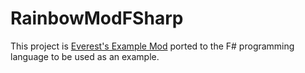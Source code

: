 ﻿# RainbowModFSharp

This project is
[Everest's Example Mod](https://github.com/EverestAPI/RainbowMod) ported to the
F# programming language to be used as an example.
